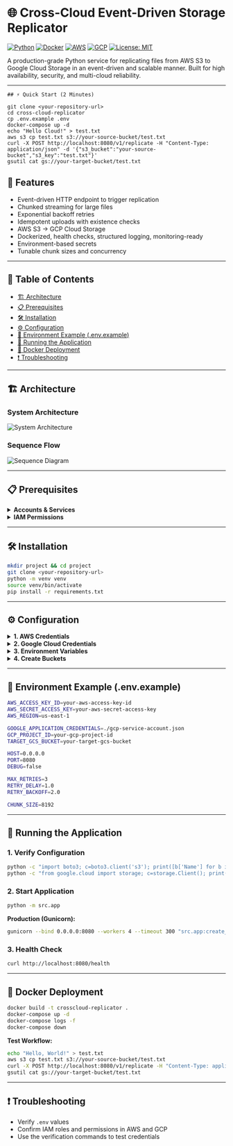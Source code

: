 
# 🌐 Cross-Cloud Event-Driven Storage Replicator

[![Python](https://img.shields.io/badge/Python-3.11+-blue.svg)](https://www.python.org/)
[![Docker](https://img.shields.io/badge/Docker-Ready-2496ED?logo=docker)](https://www.docker.com/)
[![AWS](https://img.shields.io/badge/AWS-S3-orange?logo=amazon-aws)](https://aws.amazon.com/s3/)
[![GCP](https://img.shields.io/badge/GCP-Cloud%20Storage-4285F4?logo=google-cloud)](https://cloud.google.com/storage)
[![License: MIT](https://img.shields.io/badge/License-MIT-green.svg)](./LICENSE)

A production-grade Python service for replicating files from AWS S3 to Google Cloud Storage in an event-driven and scalable manner. Built for high availability, security, and multi-cloud reliability.

---
````
## ⚡ Quick Start (2 Minutes)

git clone <your-repository-url>
cd cross-cloud-replicator
cp .env.example .env
docker-compose up -d
echo "Hello Cloud!" > test.txt
aws s3 cp test.txt s3://your-source-bucket/test.txt
curl -X POST http://localhost:8080/v1/replicate -H "Content-Type: application/json" -d '{"s3_bucket":"your-source-bucket","s3_key":"test.txt"}'
gsutil cat gs://your-target-bucket/test.txt
````


## 🚀 Features

* Event-driven HTTP endpoint to trigger replication
* Chunked streaming for large files
* Exponential backoff retries
* Idempotent uploads with existence checks
* AWS S3 → GCP Cloud Storage
* Dockerized, health checks, structured logging, monitoring-ready
* Environment-based secrets
* Tunable chunk sizes and concurrency

---

## 📑 Table of Contents

* [🏗️ Architecture](#️-architecture)
* [📋 Prerequisites](#-prerequisites)
* [🛠️ Installation](#️-installation)
* [⚙️ Configuration](#️-configuration)
* [🧾 Environment Example (.env.example)](#-environment-example-envexample)
* [🚀 Running the Application](#-running-the-application)
* [🐳 Docker Deployment](#-docker-deployment)
* [❗ Troubleshooting](#-troubleshooting)

---

## 🏗️ Architecture

### System Architecture

![System Architecture](/images/graphTD.png)

### Sequence Flow

![Sequence Diagram](/images/seq.png)

---

## 📋 Prerequisites

<details>
<summary><b>Accounts & Services</b></summary>

* AWS account with S3 access
* Google Cloud project with Cloud Storage enabled
* Python 3.11+
* Docker (optional)

</details>

<details>
<summary><b>IAM Permissions</b></summary>

**AWS (S3 Access Required):**

```json
{
  "Version": "2012-10-17",
  "Statement": [
    {
      "Effect": "Allow",
      "Action": ["s3:GetObject", "s3:GetObjectVersion", "s3:ListBucket"],
      "Resource": [
        "arn:aws:s3:::your-source-bucket",
        "arn:aws:s3:::your-source-bucket/*"
      ]
    }
  ]
}
```

**Google Cloud (GCS Access Required):**

* Storage Object Admin
* (Optional) Storage Legacy Bucket Reader

</details>

---

## 🛠️ Installation

```bash
mkdir project && cd project
git clone <your-repository-url>
python -m venv venv
source venv/bin/activate
pip install -r requirements.txt
```

---

## ⚙️ Configuration

<details>
<summary><b>1. AWS Credentials</b></summary>

Create an IAM user with programmatic access and attach minimal S3 read permissions, or configure via AWS CLI:

```bash
pip install awscli
aws configure
```

</details>

<details>
<summary><b>2. Google Cloud Credentials</b></summary>

Create a service account with Storage Object Admin, download the JSON key as `gcp-service-account.json`, and secure it:

```bash
chmod 600 ./gcp-service-account.json
```

</details>

<details>
<summary><b>3. Environment Variables</b></summary>

```bash
cp .env.example .env
```

</details>

<details>
<summary><b>4. Create Buckets</b></summary>

```bash
aws s3 mb s3://your-source-bucket
gsutil mb gs://your-target-bucket
```

</details>

---

## 🧾 Environment Example (.env.example)

```bash
AWS_ACCESS_KEY_ID=your-aws-access-key-id
AWS_SECRET_ACCESS_KEY=your-aws-secret-access-key
AWS_REGION=us-east-1

GOOGLE_APPLICATION_CREDENTIALS=./gcp-service-account.json
GCP_PROJECT_ID=your-gcp-project-id
TARGET_GCS_BUCKET=your-target-gcs-bucket

HOST=0.0.0.0
PORT=8080
DEBUG=false

MAX_RETRIES=3
RETRY_DELAY=1.0
RETRY_BACKOFF=2.0

CHUNK_SIZE=8192
```

---

## 🚀 Running the Application

### 1. Verify Configuration

```bash
python -c "import boto3; c=boto3.client('s3'); print([b['Name'] for b in c.list_buckets()['Buckets']][:5])"
python -c "from google.cloud import storage; c=storage.Client(); print([b.name for b in list(c.list_buckets())][:5])"
```

### 2. Start Application

```bash
python -m src.app
```

**Production (Gunicorn):**

```bash
gunicorn --bind 0.0.0.0:8080 --workers 4 --timeout 300 "src.app:create_app()"
```

### 3. Health Check

```bash
curl http://localhost:8080/health
```

---

## 🐳 Docker Deployment

```bash
docker build -t crosscloud-replicator .
docker-compose up -d
docker-compose logs -f
docker-compose down
```

**Test Workflow:**

```bash
echo "Hello, World!" > test.txt
aws s3 cp test.txt s3://your-source-bucket/test.txt
curl -X POST http://localhost:8080/v1/replicate -H "Content-Type: application/json" -d '{"s3_bucket":"your-source-bucket","s3_key":"test.txt"}'
gsutil cat gs://your-target-bucket/test.txt
```

---

## ❗ Troubleshooting

* Verify `.env` values
* Confirm IAM roles and permissions in AWS and GCP
* Use the verification commands to test credentials

